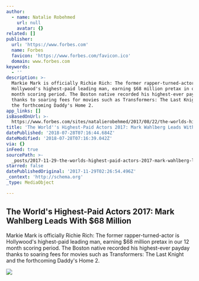```yaml
---
author:
  - name: Natalie Robehmed
    url: null
    avatar: {}
related: []
publisher:
  url: 'https://www.forbes.com'
  name: Forbes
  favicon: 'https://www.forbes.com/favicon.ico'
  domain: www.forbes.com
keywords:
  - ''
description: >-
  Markie Mark is officially Richie Rich: The former rapper-turned-actor is
  Hollywood's highest-paid leading man, earning $68 million pretax in our 12
  month scoring period. The Boston native recorded his highest-ever payday
  thanks to soaring fees for movies such as Transformers: The Last Knight and
  the forthcoming Daddy's Home 2.
app_links: []
isBasedOnUrl: >-
  https://www.forbes.com/sites/natalierobehmed/2017/08/22/the-worlds-highest-paid-actors-2017-mark-wahlberg-leads-with-68-million/#1cc86a663f92
title: 'The World''s Highest-Paid Actors 2017: Mark Wahlberg Leads With $68 Million'
datePublished: '2018-07-28T07:16:44.684Z'
dateModified: '2018-07-28T07:16:39.042Z'
via: {}
inFeed: true
sourcePath: >-
  _posts/2017-11-29-the-worlds-highest-paid-actors-2017-mark-wahlberg-leads-wi.md
starred: false
datePublishedOriginal: '2017-11-29T02:26:54.496Z'
_context: 'http://schema.org'
_type: MediaObject

---
```

<article style=""><h1>The World's Highest-Paid Actors 2017: Mark Wahlberg Leads With $68 Million</h1><p>Markie Mark is officially Richie Rich: The former rapper-turned-actor is Hollywood's highest-paid leading man, earning $68 million pretax in our 12 month scoring period. The Boston native recorded his highest-ever payday thanks to soaring fees for movies such as Transformers: The Last Knight and the forthcoming Daddy's Home 2.</p><img src="https://thumbor.forbes.com/thumbor/600x315/smart/https%3A%2F%2Fblogs-images.forbes.com%2Fnatalierobehmed%2Ffiles%2F2017%2F08%2Fmark-wahlberg-2-1200x798.jpg" /></article>
